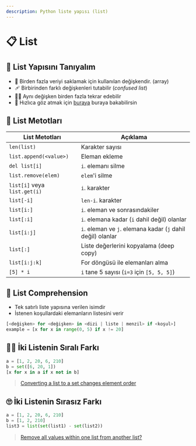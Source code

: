 ```yaml
---
description: Python liste yapısı (list)
---
```

# 📋 List

## 🔰 List Yapısını Tanıyalım

* 🍱 Birden fazla veriyi saklamak için kullanılan değişkendir. (array)
* 🩹 Birbirinden farklı değişkenleri tutabilir (_confused list_)
* 👯‍♀️ Aynı değişken birden fazla tekrar edebilir
* 👀 Hızlıca göz atmak için [buraya](https://www.programiz.com/python-programming/list) buraya bakabilirsin

## 💎 List Metotları

| List Metotları               | Açıklama                                                    |
| ---------------------------- | ----------------------------------------------------------- |
| `len(list)`                  | Karakter sayısı                                             |
| `list.append(<value>)`       | Eleman ekleme                                               |
| `del list[i]`                | `i`. elemanı silme                                          |
| `list.remove(elem)`          | `elem`'i silme                                              |
| `list[i]` veya `list.get(i)` | `i`. karakter                                               |
| `list[-i]`                   | `len-i`. karakter                                           |
| `list[i:]`                   | `i`. eleman ve sonrasındakiler                              |
| `list[:i]`                   | `i`. elemana kadar (`i` dahil değil) olanlar                |
| `list[i:j]`                  | `i`. eleman ve `j`. elemana kadar (`j` dahil değil) olanlar |
| `list[:]`                    | Liste değerlerini kopyalama (deep copy)                     |
| `list[i:j:k]`                | For döngüsü ile elemanları alma                             |
| `[5] * i`                    | `i` tane 5 sayısı (`i=3` için `[5, 5, 5]`)                  |

## 🍢 List C**omprehension**

* Tek satırlı liste yapısına verilen isimdir 
* İstenen koşullardaki elemanların listesini verir

```python
[<değişken> for <değişken> in <dizi | liste | menzil> if <koşul>]
example = [x for x in range(0, 5) if x != 20]
```

## 👮‍♂️ İki Listenin Sıralı Farkı

```python
a = [1, 2, 20, 6, 210]
b = set([6, 20, 1])
[x for x in a if x not in b]
```

> [Converting a list to a set changes element order](https://stackoverflow.com/a/9792680)

## 🙄 İki Listenin Sırasız Farkı

```python
a = [1, 2, 20, 6, 210]
b = [1, 2, 210]
list3 = list(set(list1) - set(list2))
```

> [Remove all values within one list from another list?](https://stackoverflow.com/a/30353802)
